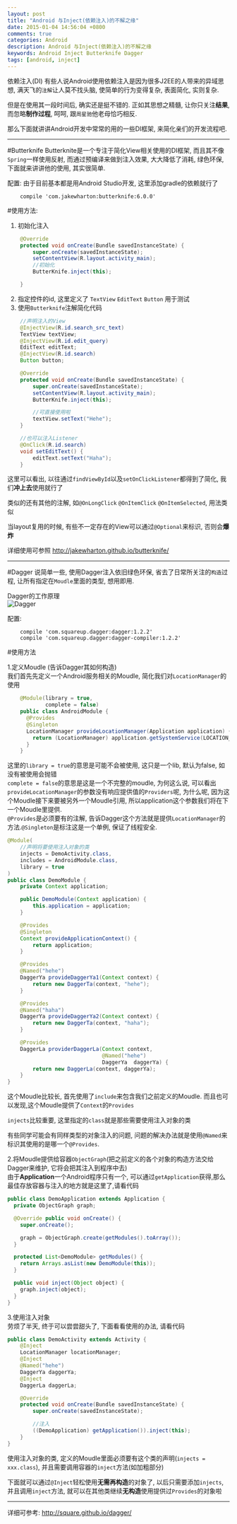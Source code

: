 ```yaml
---
layout: post
title: "Android 与Inject(依赖注入)的不解之缘"
date: 2015-01-04 14:56:04 +0800
comments: true
categories: Android
description: Android 与Inject(依赖注入)的不解之缘
keywords: Android Inject Butterknife Dagger
tags: [android, inject]
---
```

 依赖注入(DI)
 有些人说Android使用依赖注入是因为很多J2EE的人带来的异域思想, 满天飞的`注解`让人莫不找头脑, 使简单的行为变得复杂, 表面简化, 实则复杂.

 但是在使用其一段时间后, 确实还是挺不错的. 正如其思想之精髓, 让你只关注**结果**,而忽略**制作过程**, 呵呵, 跟`周星驰`他老母恰巧相反.  

 那么下面就讲讲Android开发中常常的用的一些DI框架, 来简化亲们的开发流程吧.

 <!--more-->

----------------

#Butterknife
Butterknite是一个专注于简化View相关使用的DI框架, 而且其不像`Spring`一样使用反射, 而通过预编译来做到注入效果, 大大降低了消耗, 绿色环保, 下面就来讲讲他的使用, 其实很简单.

配置:
由于目前基本都是用Android Studio开发, 这里添加gradle的依赖就行了  
```
    compile 'com.jakewharton:butterknife:6.0.0'
```

#使用方法:
1. 初始化注入  
```Java
    @Override
    protected void onCreate(Bundle savedInstanceState) {
        super.onCreate(savedInstanceState);
        setContentView(R.layout.activity_main);
        //初始化
        ButterKnife.inject(this);

    }
```  
2. 指定控件的id, 这里定义了 `TextView` `EditText` `Button` 用于测试  
3. 使用`Butterknife`注解简化代码  
```Java
    //声明注入的View
    @InjectView(R.id.search_src_text)
    TextView textView;
    @InjectView(R.id.edit_query)
    EditText editText;
    @InjectView(R.id.search)
    Button button;

    @Override
    protected void onCreate(Bundle savedInstanceState) {
        super.onCreate(savedInstanceState);
        setContentView(R.layout.activity_main);
        ButterKnife.inject(this);

        //可直接使用啦
        textView.setText("Hehe");
    }

    //也可以注入Listener
    @OnClick(R.id.search)
    void setEditText() {
        editText.setText("Haha");
    }
``` 

这里可以看出, 以往通过`findViewById`以及`setOnClickListener`都得到了简化, 我们**冲上去**使用就行了

类似的还有其他的注解, 如`@OnLongClick` `@OnItemClick` `@OnItemSelected`, 用法类似

当layout复用的时候, 有些不一定存在的View可以通过`@Optional`来标识, 否则会**爆炸**

详细使用可参照 http://jakewharton.github.io/butterknife/

----------

#Dagger
说简单一些, 使用Dagger注入依旧绿色环保, 省去了日常所关注的`构造`过程, 让所有指定在`Moudle`里面的类型, 想用即用.

Dagger的工作原理  
![Dagger](/images/res/201501/dagger.png)

配置:  
```
    compile 'com.squareup.dagger:dagger:1.2.2'
    compile 'com.squareup.dagger:dagger-compiler:1.2.2'
```

#使用方法  

1.定义Moudle (告诉Dagger其如何构造)  
我们首先先定义一个Android服务相关的Moudle, 简化我们对`LocationManager`的使用  
```Java AndroidModule
    @Module(library = true,
            complete = false)
    public class AndroidModule {
      @Provides 
      @Singleton 
      LocationManager provideLocationManager(Application application) {
        return (LocationManager) application.getSystemService(LOCATION_SERVICE);
      }
    }
```

这里的`library = true`的意思是可能不会被使用, 这只是一个lib, 默认为false, 如没有被使用会抛错  
`complete = false`的意思是这是一个不完整的moudle, 为何这么说, 可以看出`provideLocationManager`的参数没有响应提供值的`Providers`呢, 为什么呢, 因为这个Moudle接下来要被另外一个Moudle引用, 所以application这个参数我们将在下一个Moudle里提供.  
`@Provides`是必须要有的注解, 告诉Dagger这个方法就是提供`LocationManager`的方法.`@Singleton`是标注这是一个单例, 保证了线程安全.  

```Java DemoMoudle
@Module(
    //声明将要使用注入对象的类
    injects = DemoActivity.class,
    includes = AndroidModule.class,
    library = true
)
public class DemoModule {
    private Context application;

    public DemoModule(Context application) {
        this.application = application;
    }

    @Provides
    @Singleton
    Context provideApplicationContext() {
        return application;
    }

    @Provides
    @Named("hehe")
    DaggerYa provideDaggerYa1(Context context) {
        return new DaggerTa(context, "hehe");
    }

    @Provides
    @Named("haha")
    DaggerYa provideDaggerYa2(Context context) {
        return new DaggerTa(context, "haha");
    }

    @Provides
    DaggerLa providerDaggerLa(Context context,
                              @Named("hehe")
                              DaggerYa  daggerYa) {
        return new DaggerLa(context, daggerYa);
    }
}
```

这个Moudle比较长, 首先使用了`include`来包含我们之前定义的Moudle.
而且也可以发现,这个Moudle提供了`Context`的`Provides`

`injects`比较重要, 这里指定的`class`就是那些需要使用注入对象的类

有些同学可能会有同样类型的对象注入的问题, 问题的解决办法就是使用`@Named`来标识其使用的是哪一个`@Provides`.

2.将Moudle提供给容器`ObjectGraph`(把之前定义的各个对象的构造方法交给Dagger来维护, 它将会把其注入到程序中去)  
    由于**Application**一个Android程序只有一个, 可以通过`getApplication`获得,那么最佳存放容器与注入的地方就是这里了,请看代码
```Java DemoApplication
public class DemoApplication extends Application {
  private ObjectGraph graph;

  @Override public void onCreate() {
    super.onCreate();

    graph = ObjectGraph.create(getModules().toArray());
  }

  protected List<DemoModule> getModules() {
    return Arrays.asList(new DemoModule(this));
  }

  public void inject(Object object) {
    graph.inject(object);
  }
}
```

3.使用注入对象  
劳烦了半天, 终于可以尝尝甜头了, 下面看看使用的办法, 请看代码
```Java DemoActivity
public class DemoActivity extends Activity {
    @Inject
    LocationManager locationManager;
    @Inject
    @Named("hehe")
    DaggerYa daggerYa;
    @Inject
    DaggerLa daggerLa;

    @Override
    protected void onCreate(Bundle savedInstanceState) {
        super.onCreate(savedInstanceState);

        //注入
        ((DemoApplication) getApplication()).inject(this);
    }
}
```

使用注入对象的类, 定义的Moudle里面必须要有这个类的声明(`injects = xxx.class`), 并且需要调用容器的`inject`方法(如加粗部分)

下面就可以通过`@Inject`轻松使用**无需再构造**的对象了, 以后只需要添加`injects`, 并且调用`inject`方法, 就可以在其他类继续**无构造**使用提供过`Provides`的对象啦

--------------

详细可参考: http://square.github.io/dagger/



